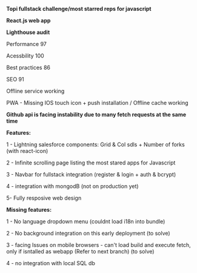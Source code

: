 **Topi fullstack challenge/most starred reps for javascript**

**React.js web app**

**Lighthouse audit**  

Performance 97

Acessbility 100

Best practices 86

SEO 91

Offline service working

PWA - Missing IOS touch icon + push installation / Offline cache working

**Github api is facing instability due to many fetch requests at the same time**

**Features:**

1 - Lightning salesforce components: Grid & Col sdls + Number of forks (with react-icon)

2 - Infinite scrolling page listing the most stared apps for Javascript

3 - Navbar for fullstack integration (register & login + auth & bcrypt)

4 - integration with mongodB (not on production yet)

5-  Fully resposive web design

**Missing features:**

1 - No language dropdown menu (couldnt load i18n into bundle)

2 - No background integration on this early deployment (to solve)

3 - facing Issues on mobile browsers - can't load build and execute fetch, only if isntalled as webapp (Refer to next branch) (to solve)

4 - no integration with local SQL db



